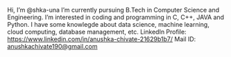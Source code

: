 Hi, I’m @shka-una 
I’m currently pursuing B.Tech in Computer Science and Engineering. 
I’m interested in coding and programming in C, C++, JAVA and Python. 
I have some knowlegde about data science, machine learning, cloud computing, database management, etc. 
LinkedIn Profile: https://www.linkedin.com/in/anushka-chivate-21629b1b7/ 
Mail ID: anushkachivate190@gmail.com
